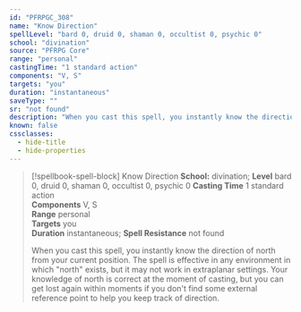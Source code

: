 ```yaml
---
id: "PFRPGC_308"
name: "Know Direction"
spellLevel: "bard 0, druid 0, shaman 0, occultist 0, psychic 0"
school: "divination"
source: "PFRPG Core"
range: "personal"
castingTime: "1 standard action"
components: "V, S"
targets: "you"
duration: "instantaneous"
saveType: ""
sr: "not found"
description: "When you cast this spell, you instantly know the direction of north from your current position. The spell is effective in any environment in which \"north\" exists, but it may not work in extraplanar settings. Your knowledge of north is correct at the moment of casting, but you can get lost again within moments if you don't find some external reference point to help you keep track of direction."
known: false
cssclasses:
  - hide-title
  - hide-properties
---
```


> [!spellbook-spell-block] Know Direction
> **School:** divination; **Level** bard 0, druid 0, shaman 0, occultist 0, psychic 0
> **Casting Time** 1 standard action  
> **Components** V, S  
> **Range** personal  
> **Targets** you  
> **Duration** instantaneous; **Spell Resistance** not found
> 
> When you cast this spell, you instantly know the direction of north from your current position. The spell is effective in any environment in which "north" exists, but it may not work in extraplanar settings. Your knowledge of north is correct at the moment of casting, but you can get lost again within moments if you don't find some external reference point to help you keep track of direction.